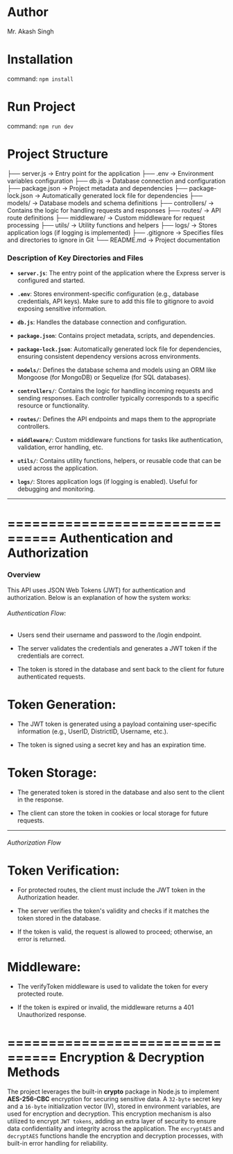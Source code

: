 # Author
Mr. Akash Singh

# Installation
command: `npm install`

# Run Project
command: `npm run dev`

# Project Structure
├── server.js           -> Entry point for the application
├── .env                -> Environment variables configuration
├── db.js               -> Database connection and configuration
├── package.json        -> Project metadata and dependencies
├── package-lock.json   -> Automatically generated lock file for dependencies
├── models/             -> Database models and schema definitions
├── controllers/        -> Contains the logic for handling requests and responses
├── routes/             -> API route definitions
├── middleware/         -> Custom middleware for request processing
├── utils/              -> Utility functions and helpers
├── logs/               -> Stores application logs (if logging is implemented)
├── .gitignore          -> Specifies files and directories to ignore in Git
└── README.md           -> Project documentation

### Description of Key Directories and Files

- **`server.js`**: 
The entry point of the application where the Express server is configured and started.

- **`.env`**: 
Stores environment-specific configuration (e.g., database credentials, API keys). Make sure to add this file to gitignore to avoid exposing sensitive information.

- **`db.js`**: 
Handles the database connection and configuration.

- **`package.json`**: 
Contains project metadata, scripts, and dependencies.

- **`package-lock.json`**: 
Automatically generated lock file for dependencies, ensuring consistent dependency versions across environments.

- **`models/`**: 
Defines the database schema and models using an ORM like Mongoose (for MongoDB) or Sequelize (for SQL databases).

- **`controllers/`**: Contains the logic for handling incoming requests and sending responses. Each controller typically corresponds to a specific resource or functionality.

- **`routes/`**: 
Defines the API endpoints and maps them to the appropriate controllers.

- **`middleware/`**: 
Custom middleware functions for tasks like authentication, validation, error handling, etc.

- **`utils/`**: 
Contains utility functions, helpers, or reusable code that can be used across the application.
  
- **`logs/`**: 
Stores application logs (if logging is enabled). Useful for debugging and monitoring.


---

================================
Authentication and Authorization
================================

### Overview
This API uses JSON Web Tokens (JWT) for authentication and authorization. Below is an explanation of how the system works:

###### Authentication Flow: ######

* Users send their username and password to the /login endpoint.

* The server validates the credentials and generates a JWT token if the credentials are correct.

* The token is stored in the database and sent back to the client for future authenticated requests.

# Token Generation:

* The JWT token is generated using a payload containing user-specific information (e.g., UserID, DistrictID, Username, etc.).

* The token is signed using a secret key and has an expiration time.

# Token Storage:

* The generated token is stored in the database and also sent to the client in the response.

* The client can store the token in cookies or local storage for future requests.

---------------------------------------------------------------------------------------------

###### Authorization Flow ######

# Token Verification:

* For protected routes, the client must include the JWT token in the Authorization header.

* The server verifies the token's validity and checks if it matches the token stored in the database.

* If the token is valid, the request is allowed to proceed; otherwise, an error is returned.

# Middleware:

* The verifyToken middleware is used to validate the token for every protected route.

* If the token is expired or invalid, the middleware returns a 401 Unauthorized response.

================================
Encryption & Decryption Methods
================================

The project leverages the built-in **crypto** package in Node.js to implement **AES-256-CBC** encryption for securing sensitive data. A `32-byte` secret key and a `16-byte` initialization vector (IV), stored in environment variables, are used for encryption and decryption. This encryption mechanism is also utilized to encrypt `JWT tokens`, adding an extra layer of security to ensure data confidentiality and integrity across the application. The `encryptAES` and `decryptAES` functions handle the encryption and decryption processes, with built-in error handling for reliability.

